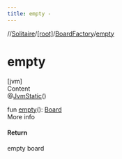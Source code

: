 ```yaml
---
title: empty -
---
```

//[Solitaire](../../index.md)/[[root]](../index.md)/[BoardFactory](index.md)/[empty](empty.md)



# empty  
[jvm]  
Content  
@[JvmStatic](https://kotlinlang.org/api/latest/jvm/stdlib/kotlin.jvm/-jvm-static/index.html)()  
  
fun [empty](empty.md)(): [Board](../-board/index.md)  
More info  


#### Return  


empty board

  



